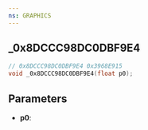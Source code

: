 ```yaml
---
ns: GRAPHICS
---
```

## _0x8DCCC98DC0DBF9E4

```c
// 0x8DCCC98DC0DBF9E4 0x3968E915
void _0x8DCCC98DC0DBF9E4(float p0);
```

## Parameters
* **p0**:
